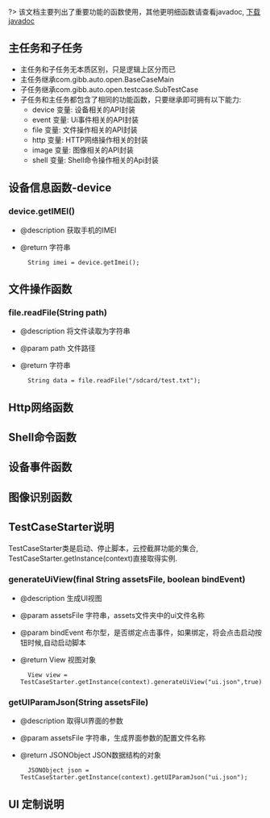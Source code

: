 ?> 该文档主要列出了重要功能的函数使用，其他更明细函数请查看javadoc, [下载javadoc](/zh-cn/api-docs?id=javadoc-下载和使用)

## 主任务和子任务
 - 主任务和子任务无本质区别，只是逻辑上区分而已
 - 主任务继承com.gibb.auto.open.BaseCaseMain
 - 子任务继承com.gibb.auto.open.testcase.SubTestCase
 - 子任务和主任务都包含了相同的功能函数，只要继承即可拥有以下能力:
    - device 变量: 设备相关的API封装
    - event 变量: Ui事件相关的API封装   
    - file 变量: 文件操作相关的API封装
    - http 变量: HTTP网络操作相关的封装
    - image 变量: 图像相关的API封装
    - shell 变量: Shell命令操作相关的Api封装

## 设备信息函数-device
###  device.getIMEI()
* @description 获取手机的IMEI
* @return 字符串

        String imei = device.getImei();


## 文件操作函数
### file.readFile(String path)
* @description 将文件读取为字符串
* @param path 文件路径
* @return 字符串

        String data = file.readFile("/sdcard/test.txt");

## Http网络函数

## Shell命令函数

## 设备事件函数

## 图像识别函数


## TestCaseStarter说明
TestCaseStarter类是启动、停止脚本，云控截屏功能的集合,
TestCaseStarter.getInstance(context)直接取得实例.
### generateUiView(final String assetsFile, boolean bindEvent)
* @description 生成UI视图
* @param assetsFile 字符串，assets文件夹中的ui文件名称
* @param bindEvent 布尔型，是否绑定点击事件，如果绑定，将会点击启动按钮时候,自动启动脚本
* @return View 视图对象

        View view = TestCaseStarter.getInstance(context).generateUiView("ui.json",true);


### getUIParamJson(String assetsFile) 
* @description 取得UI界面的参数
* @param assetsFile 字符串，生成界面参数的配置文件名称
* @return JSONObject JSON数据结构的对象

        JSONObject json = TestCaseStarter.getInstance(context).getUIParamJson("ui.json");

## UI 定制说明

